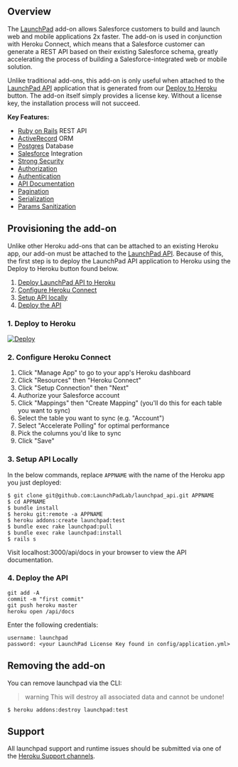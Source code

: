 ## Overview
The [LaunchPad](https://elements.heroku.com/addons/launchpad) add-on allows Salesforce customers to build and launch web and mobile applications 2x faster. The add-on is used in conjunction with Heroku Connect, which means that a Salesforce customer can generate a REST API based on their existing Salesforce schema, greatly accelerating the process of building a Salesforce-integrated web or mobile solution.

Unlike traditional add-ons, this add-on is only useful when attached to the [LaunchPad API](github.com/launchpadlab/launchpad_api) application that is generated from our [Deploy to Heroku](#1-deploy-to-heroku) button. The add-on itself simply provides a license key. Without a license key, the installation process will not succeed.

**Key Features:**
- [Ruby on Rails](https://rubyonrails.org/) REST API
- [ActiveRecord](https://guides.rubyonrails.org/active_record_basics.html) ORM
- [Postgres](https://www.postgresql.org/) Database
- [Salesforce](https://salesforce.com) Integration
- [Strong Security](https://guides.rubyonrails.org/security.html)
- [Authorization](https://github.com/CanCanCommunity/cancancan)
- [Authentication](https://tools.ietf.org/html/rfc7617)
- [API Documentation](https://github.com/zipmark/rspec_api_documentation)
- [Pagination](https://github.com/davidcelis/api-pagination)
- [Serialization](https://github.com/rails-api/active_model_serializers)
- [Params Sanitization](https://github.com/launchpadlab/decanter)

## Provisioning the add-on
Unlike other Heroku add-ons that can be attached to an existing Heroku app, our add-on must be attached to the [LaunchPad API](github.com/launchpadlab/launchpad_api). Because of this, the first step is to deploy the LaunchPad API application to Heroku using the Deploy to Heroku button found below.

1. [Deploy LaunchPad API to Heroku](#1-deploy-to-heroku)
2. [Configure Heroku Connect](#2-configure-heroku-connect-optional)
3. [Setup API locally](#3-setup-api-locally)
4. [Deploy the API](#4-deploy-the-api)

### 1. Deploy to Heroku
<a href="https://heroku.com/deploy?template=https://github.com/launchpadlab/launchpad_api" target="_blank">
  <img src="https://www.herokucdn.com/deploy/button.svg" alt="Deploy">
</a>

### 2. Configure Heroku Connect
1. Click "Manage App" to go to your app's Heroku dashboard
2. Click "Resources" then "Heroku Connect"
3. Click "Setup Connection" then "Next"
4. Authorize your Salesforce account
5. Click "Mappings" then "Create Mapping" (you'll do this for each table you want to sync)
6. Select the table you want to sync (e.g. "Account")
7. Select "Accelerate Polling" for optimal performance
8. Pick the columns you'd like to sync
9. Click "Save"

### 3. Setup API Locally
In the below commands, replace `APPNAME` with the name of the Heroku app you just deployed:

```term
$ git clone git@github.com:LaunchPadLab/launchpad_api.git APPNAME
$ cd APPNAME
$ bundle install
$ heroku git:remote -a APPNAME
$ heroku addons:create launchpad:test
$ bundle exec rake launchpad:pull
$ bundle exec rake launchpad:install
$ rails s
```

Visit localhost:3000/api/docs in your browser to view the API documentation.

### 4. Deploy the API

```term
git add -A
commit -m "first commit"
git push heroku master
heroku open /api/docs
```

Enter the following credentials:

```
username: launchpad
password: <your LaunchPad License Key found in config/application.yml>
```

## Removing the add-on

You can remove launchpad via the CLI:

> warning
> This will destroy all associated data and cannot be undone!

```term
$ heroku addons:destroy launchpad:test
```

## Support

All launchpad support and runtime issues should be submitted via one of the [Heroku Support channels](support-channels).